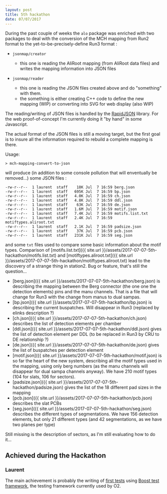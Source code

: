 ```yaml
---
layout: post
title: 5th hackathon
date: 07/07/2017
---
```


During the past couple of weeks the `alo` package was enriched with two packages to deal with the conversion of 
the MCH mapping from Run2 format to the yet-to-be-precisely-define Run3 format : 

- `jsonmap/creator`
	- this one is reading the AliRoot mapping (from AliRoot data files) and writes the mapping information into JSON files

- `jsonmap/reader`
	- this one is reading the JSON files created above and do "something" with them. 
	- the something is either creating C++ code to define the new mapping (WIP) or converting into SVG for web display (also WIP)
	
The reading/writing of JSON files is handled by the [RapidJSON](http://rapidjson.org) library. For the web proof-of-concept
 I'm currently doing it "by hand" in some Javascript.

The actual format of the JSON files is still a moving target, but the first goal is to insure all the information required
 to rebuild a complete mapping is there.
 
 Usage:
 ```
 > mch-mapping-convert-to-json
 ```
 
 will produce (in addition to some console pollution that will enventually be removed...) some JSON files :
 
 ```
-rw-r--r--  1 laurent  staff    18K Jul  7 16:59 berg.json
-rw-r--r--  1 laurent  staff   695K Jul  7 16:59 bp.json
-rw-r--r--  1 laurent  staff   4.0K Jul  7 16:59 ch.json
-rw-r--r--  1 laurent  staff   4.8K Jul  7 16:59 ddl.json
-rw-r--r--  1 laurent  staff    63K Jul  7 16:59 de.json
-rw-r--r--  1 laurent  staff   1.6M Jul  7 16:59 motif.json
-rw-r--r--  1 laurent  staff   7.4K Jul  7 16:59 motifs.list.txt
-rw-r--r--  1 laurent  staff   2.4K Jul  7 16:59 motiftypes.aliroot.txt
-rw-r--r--  1 laurent  staff   2.1K Jul  7 16:59 padsize.json
-rw-r--r--  1 laurent  staff    37K Jul  7 16:59 pcb.json
-rw-r--r--  1 laurent  staff   231K Jul  7 16:59 seg.json
```

and some `txt` files used to compare some basic information about the motif types. 
Comparison of [motifs.list.txt]({{ site.url }}/assets/2017-07-07-5th-hackathon/motifs.list.txt) 
and [motiftypes.aliroot.txt]({{ site.url }}/assets/2017-07-07-5th-hackathon/motiftypes.aliroot.txt) lead to the discovery of a strange thing in station2. Bug or feature, that's still the question...
 
 - [berg.json]({{ site.url }}/assets/2017-07-07-5th-hackathon/berg.json) is describing the mapping between the Berg connector 
  (the one one the detection elements) pins and the manu channels. That is a file that will change for Run3 with
   the change from manus to dual sampas.
- [bp.json]({{ site.url }}/assets/2017-07-07-5th-hackathon/bp.json) is describing the current buspatches. Will disappear
 in Run3 (replaced by elinks description ?)
 - [ch.json]({{ site.url }}/assets/2017-07-07-5th-hackathon/ch.json) describes the list of detection elements per chamber
 - [ddl.json]({{ site.url }}/assets/2017-07-07-5th-hackathon/ddl.json) gives the list of detection element per DDL (to be replaced in Run3 by CRU to DE relationship ?)
 - [de.json]({{ site.url }}/assets/2017-07-07-5th-hackathon/de.json) gives the list of buspatches per detection element
 - [motif.json]({{ site.url }}/assets/2017-07-07-5th-hackathon/motif.json) is so far the heart of the new system, describing all the motif types used in the mapping, using only
  berg numbers (as the manu channels will disappear for dual sampa channels anyway). We have 210 motif types (104 for slats, 106 for sectors).
 - [padsize.json]({{ site.url }}/assets/2017-07-07-5th-hackathon/padsize.json) gives the list of the 18 different pad sizes in the mapping
 - [pcb.json]({{ site.url }}/assets/2017-07-07-5th-hackathon/pcb.json)  describes the slat PCBs
 - [seg.json]({{ site.url }}/assets/2017-07-07-5th-hackathon/seg.json) describes the different types of segmentations. We have 156 detection elements, but only
  21 different types (and 42 segmentations, as we have two planes per type)
 
 Still missing is the description of sectors, as I'm still evaluating how to do it...
 
## Achieved during the Hackathon
  
### Laurent 
 
  The main achievement is probably the writing of [first tests](https://github.com/mrrtf/alo/blob/master/jsonmap/creator/testMapping.cxx) 
 using  [Boost test framework](http://www.boost.org/doc/libs/1_64_0/libs/test/doc/html/index.html), the testing framework currently
 used by O2.




